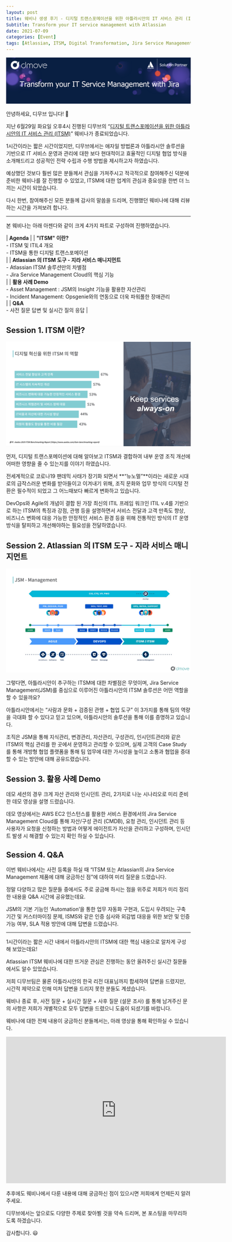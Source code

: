 ```yaml
---
layout: post
title: 웨비나 생생 후기 - 디지털 트랜스포메이션을 위한 아틀라시안의 IT 서비스 관리 (ITSM)
Subtitle: Transform your IT service management with Atlassian
date: 2021-07-09
categories: [Event]
tags: [Atlassian, ITSM, Digital Transformation, Jira Service Management, Agile, DevOps, Atlassian ITSM, IT]
---
```


![banner](/assets/images/blog/ITSM_Webinar_Title.png)

안녕하세요, 디무브 입니다! 🎈

지난 6월29일 화요일 오후4시 진행된 디무브의 “[디지털 트랜스포메이션을 위한 아틀라시안의 IT 서비스 관리 (ITSM)](https://talkit.tv/Event/2586 "https://talkit.tv/Event/2586")” 웨비나가 종료되었습니다.

1시간이라는 짧은 시간이었지만, 디무브에서는 애자일 방법론과 아틀라시안 솔루션을 기반으로 IT 서비스 운영과 관리에 대한 보다 현대적이고 효율적인 디지털 협업 방식을 소개해드리고 성공적인 전략 수립과 수행 방법을 제시하고자 하였습니다.

예상했던 것보다 훨씬 많은 분들께서 관심을 가져주시고 적극적으로 참여해주신 덕분에 준비한 웨비나를 잘 진행할 수 있었고, ITSM에 대한 업계의 관심과 중요성을 한번 더 느끼는 시간이 되었습니다.

다시 한번, 참여해주신 모든 분들께 감사의 말씀을 드리며, 진행했던 웨비나에 대해 리뷰하는 시간을 가져보려 합니다.

----------

본 웨비나는 아래 아젠다와 같이 크게 4가지 파트로 구성하여 진행하였습니다.

| **Agenda** |
| **"ITSM" 이란?** <br> -   ITSM 및 ITIL4 개요 <br> -   ITSM을 통한 디지털 트랜스포메이션 </br> |
| **Atlassian 의 ITSM 도구 - 지라 서비스 매니지먼트** <br> -   Atlassian ITSM 솔루션만의 차별점<br>  -   Jira Service Management Cloud의 핵심 기능<br> | 
| **활용 사례 Demo** <br> -   Asset Management : JSM의 Insight 기능을 활용한 자산관리 <br> -   Incident Management: Opsgenie와의 연동으로 더욱 파워풀한 장애관리 <br> |
| **Q&A** <br> -   사전 질문 답변 및 실시간 질의 응답 |

 
## Session 1. ITSM 이란?
![img1](/assets/images/blog/ITSM_Webinar_Session1.png)

먼저, 디지털 트랜스포메이션에 대해 알아보고 ITSM과 결합하여 내부 운영 조직 개선에 어떠한 영향을 줄 수 있는지를 이야기 하였습니다.

전세계적으로 코로나19 팬데믹 사태가 장기화 되면서 **“뉴노멀”**이라는 새로운 시대로의 급작스러운 변화를 받아들이고 이겨내기 위해, 조직 문화와 업무 방식의 디지털 전환은 필수적이 되었고 그 어느때보다 빠르게 변화하고 있습니다.

DevOps와 Agile의 개념이 결합 된 가장 최신의 ITIL 프레임 워크인 ITIL v.4를 기반으로 하는 ITSM의 특징과 강점, 관행 등을 설명하면서 서비스 전달과 고객 만족도 향상, 비즈니스 변화에 대응 가능한 안정적인 서비스 환경 등을 위해 전통적인 방식의 IT 운영 방식을 탈피하고 개선해야하는 필요성을 전달하였습니다.

## Session 2. Atlassian 의 ITSM 도구 - 지라 서비스 매니지먼트
![img1](/assets/images/blog/ITSM_Webinar_Session2.png)

그렇다면, 아틀라시안이 추구하는 ITSM에 대한 차별점은 무엇이며, Jira Service Management(JSM)를 중심으로 이루어진 아틀라시안의 ITSM 솔루션은 어떤 역할을 할 수 있을까요?

아틀라시안에서는 “사람과 문화 + 검증된 관행 + 협업 도구” 이 3가지를 통해 팀의 역량을 극대화 할 수 있다고 믿고 있으며, 아틀라시안의 솔루션을 통해 이를 증명하고 있습니다.

조직은 JSM을 통해 지식관리, 변경관리, 자산관리, 구성관리, 인시던트관리와 같은 ITSM의 핵심 관리를 한 곳에서 운영하고 관리할 수 있으며, 실제 고객의 Case Study를 통해 개방형 협업 플랫폼을 통해 팀 업무에 대한 가시성을 높이고 소통과 협업을 증대할 수 있는 방안에 대해 공유드렸습니다.

## Session 3. 활용 사례 Demo

데모 세션의 경우 크게 자산 관리와 인시던트 관리, 2가지로 나눈 시나리오로 미리 준비한 데모 영상을 설명 드렸습니다.

데모 영상에서는 AWS EC2 인스턴스를 활용한 서비스 환경에서의 Jira Service Management Cloud를 통해 자산/구성 관리 (CMDB), 요청 관리, 인시던트 관리 등 사용자가 요청을 신청하는 방법과 어떻게 에이전트가 자산을 관리하고 구성하며, 인시던트 발생 시 해결할 수 있는지 확인 하실 수 있습니다.

## Session 4. Q&A

이번 웨비나에서는 사전 등록을 하실 때 “ITSM 또는 Atlassian의 Jira Service Management 제품에 대해 궁금하신 점”에 대하여 미리 질문을 드렸습니다.

정말 다양하고 많은 질문들 중에서도 주로 궁금해 하시는 점을 위주로 저희가 미리 정리한 내용을 Q&A 시간에 공유했는데요. 

JSM의 기본 기능인 ‘Automation’을 통한 업무 자동화 구현과, 도입시 우려되는 구축 기간 및 커스터마이징 문제, ISMS와 같은 인증 심사와 외감법 대응을 위한 보안 및 인증 가능 여부, SLA 적용 방안에 대해 답변을 드렸습니다.

---
1시간이라는 짧은 시간 내에서 아틀라시안의 ITSM에 대한 핵심 내용으로 알차게 구성해 보았는데요!

Atlassian ITSM 웨비나에 대한 뜨거운 관심은 진행하는 동안 올려주신 실시간 질문들에서도 알수 있었습니다.

저희 디무브팀은 물론 아틀라시안의 한국 리전 대표님까지 합세하여 답변을 드렸지만, 시간적 제약으로 인해 미처 답변을 드리지 못한 분들도 계셨습니다.

웨비나 종료 후, 사전 질문 + 실시간 질문 + 사후 질문 (설문 조사) 를 통해 남겨주신 문의 사항은 저희가 개별적으로 모두 답변을 드렸으니 도움이 되셨기를 바랍니다.

웨비나에 대한 전체 내용이 궁금하신 분들께서는, 아래 영상을 통해 확인하실 수 있습니다.

<iframe width="600" height="400" src="https://www.youtube.com/watch?v=lWMZqBXv87I" title="YouTube video player" frameborder="0" allow="accelerometer; autoplay; clipboard-write; encrypted-media; gyroscope; picture-in-picture" allowfullscreen></iframe>

추후에도 웨비나에서 다룬 내용에 대해 궁금하신 점이 있으시면 저희에게 언제든지 알려주세요.

디무브에서는 앞으로도 다양한 주제로 찾아뵐 것을 약속 드리며, 본 포스팅을 마무리하도록 하겠습니다.

감사합니다. 😃
